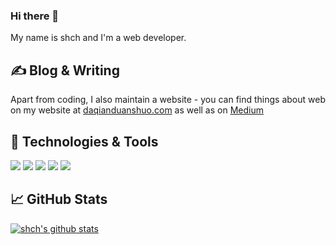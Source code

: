 ### Hi there 👋

<!-- More info, tips and tricks for making GitHub Profile README can be found in my article at https://towardsdatascience.com/build-a-stunning-readme-for-your-github-profile-9b80434fe5d7 -->

My name is shch and I'm a web developer. 

## &#x270d; Blog & Writing

Apart from coding, I also maintain a website - you can find things about web on my website at [daqianduanshuo.com](https://daqianduanshuo.com/) as well as on [Medium](https://medium.com/@bigwebdev) 

## 🔧 Technologies & Tools
![](https://img.shields.io/badge/OS-Linux-informational?style=flat&logo=linux&logoColor=white&color=2bbc8a)
![](https://img.shields.io/badge/Code-Python-informational?style=flat&logo=python&logoColor=white&color=2bbc8a)
![](https://img.shields.io/badge/Code-JavaScript-informational?style=flat&logo=javascript&logoColor=white&color=2bbc8a)
![](https://img.shields.io/badge/Code-Swift-informational?style=flat&logo=swift&logoColor=white&color=2bbc8a)
![](https://img.shields.io/badge/Code-Golang-informational?style=flat&logo=golang&logoColor=white&color=2bbc8a)

## &#x1f4c8; GitHub Stats

[![shch's github stats](https://github-readme-stats.vercel.app/api?username=shch)](https://github.com/anuraghazra/github-readme-stats)



<!--
**shch/shch** is a ✨ _special_ ✨ repository because its `README.md` (this file) appears on your GitHub profile.

Here are some ideas to get you started:

- 🔭 I’m currently working on ...
- 🌱 I’m currently learning ...
- 👯 I’m looking to collaborate on ...
- 🤔 I’m looking for help with ...
- 💬 Ask me about ...
- 📫 How to reach me: ...
- 😄 Pronouns: ...
- ⚡ Fun fact: ...
-->
